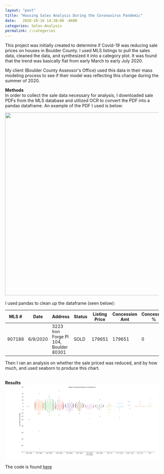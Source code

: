 ```yaml
---
layout: "post"
title: "Housing Sales Analysis During the Coronavirus Pandemic"
date:   2020-10-16 14:38:09 -0600
categories: Sales-Analysis
permalink: /:categories
---
```


This project was initially created to determine if Covid-19 was reducing sale prices on houses in Boulder County. I used MLS listings to pull the sales data, cleaned the data, and synthesized it into a category plot. It was found that the trend was basically flat from early March to early July 2020.

My client (Boulder County Assessor's Office) used this data in their mass modeling process to see if their model was reflecting this change during the summer of 2020.

<b>Methods</b><br>
In order to collect the sale data necessary for analysis, I downloaded sale PDFs from the MLS database and utilized OCR to convert the PDF into a pandas dataframe. An example of the PDF I used is below:

<img src="https://github.com/tkravits/MLS_PDFproject/raw/master/MLS_PDF.jpg" width="525" height="600">


I used pandas to clean up the dataframe (seen below):

|MLS #|Date|Address|Status|Listing Price|Concession Amt|Concession %|Concession_check|Price Range|
|---|---|---|---|---|---|---|---|---|
|907188|6/9/2020|3223 Iron Forge Pl 104, Boulder 80301|SOLD|179651|179651|0|No Concession|100 - 200k|


Then I ran an analysis on whether the sale priced was reduced, and by how much, and used seaborn to produce this chart.

<br><b>Results</b>
<img src="https://github.com/tkravits/MLS_PDFproject/raw/master/Figure_1.png">


The code is found <a href="https://github.com/tkravits/MLS_PDFproject">here</a>
